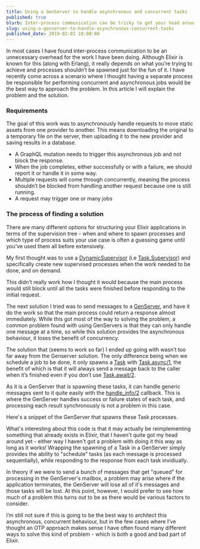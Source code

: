 ```yaml
---
title: Using a GenServer to handle asynchronous and concurrent tasks 
published: true
blurb: Inter-process communication can be tricky to get your head around. This article discusses an example of how it can be used to solve a real problem. 
slug: using-a-genserver-to-handle-asynchronous-concurrent-tasks
published_date: 2019-02-01 18:00:00
---
```


In most cases I have found inter-process communication to be an unnecessary overhead for the work I have been doing. Although Elixir is known for this (along with Erlang), it really depends on what you’re trying to achieve and processes shouldn’t be spawned just for the fun of it. I have recently come across a scenario where I thought having a separate process be responsible for performing concurrent and asynchronous jobs would be the best way to approach the problem. In this article I will explain the problem and the solution. 

### Requirements

The goal of this work was to asynchronously handle requests to move static assets from one provider to another. This means downloading the original to a temporary file on the server, then uploading it to the new provider and saving results in a database. 

- A GraphQL mutation needs to trigger this asynchronous job and not block the response. 
- When the job completes, either successfully or with a failure, we should report it or handle it in some way. 
- Multiple requests will come through concurrently, meaning the process shouldn’t be blocked from handling another request because one is still running. 
- A request may trigger one or many jobs

### The process of finding a solution

There are many different options for structuring your Elixir applications in terms of the supervision tree - when and where to spawn processes and which type of process suits your use case is often a guessing game until you’ve used them all before extensively. 

My first thought was to use a [DynamicSupervisor](https://hexdocs.pm/elixir/DynamicSupervisor.html) (i.e [Task.Supervisor](https://hexdocs.pm/elixir/Task.Supervisor.html)) and specifically create new supervised processes when the work needed to be done, and on demand.

This didn’t really work how I thought it would because the main process would still block until all the tasks were finished before responding to the initial request. 

The next solution I tried was to send messages to a [GenServer](https://hexdocs.pm/elixir/GenServer.html), and have it do the work so that the main process could return a response almost immediately. While this got most of the way to solving the problem, a common problem found with using GenServers is that they can only handle one message at a time, so while this solution provides the asynchronous behaviour, it loses the benefit of concurrency. 

The solution that (seems to work so far) I ended up going with wasn’t too far away from the Genserver solution. The only difference being when we schedule a job to be done, it only spawns a [Task](https://hexdocs.pm/elixir/Task.html) with [Task.async/1](https://hexdocs.pm/elixir/Task.html#async/1), the benefit of which is that it will always send a message back to the caller when it’s finished even if you don’t use [Task.await/2](https://hexdocs.pm/elixir/Task.html#await/2). 

As it is a GenServer that is spawning these tasks, it can handle generic messages sent to it quite easily with the [handle_info/2](https://hexdocs.pm/elixir/GenServer.html#c:handle_info/2) callback. This is where the GenServer handles success or failure states of each task, and processing each result synchronously is not a problem in this case. 

Here's a snippet of the GenServer that spawns these Task processes.
<script src="https://gist.github.com/jackmarchant/e28cb2ed3767c8b5041fa5d37fe1d1fa.js"></script>

What's interesting about this code is that it may actually be reimplementing something that already exists in Elixir, that I haven't quite got my head around yet - either way I haven't got a problem with doing it this way as long as it works! Wrapping the spawning of a Task in a GenServer simply provides the ability to "schedule" tasks (as each message is processed sequentially), while responding to the response from each task invidiually.

In theory if we were to send a bunch of messages that get "queued" for processing in the GenServer's mailbox, a problem may arise where if the application terminates, the GenServer will lose all of it's messages and those tasks will be lost. At this point, however, I would prefer to see how much of a problem this turns out to be as there would be various factors to consider.

I’m still not sure if this is going to be the best way to architect this asynchronous, concurrent behaviour, but in the few cases where I’ve thought an OTP approach makes sense I have often found many different ways to solve this kind of problem - which is both a good and bad part of Elixir.
